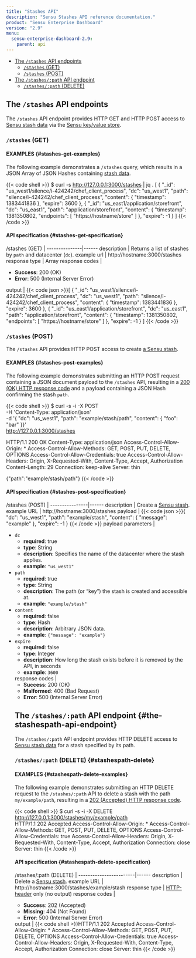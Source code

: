 ```yaml
---
title: "Stashes API"
description: "Sensu Stashes API reference documentation."
product: "Sensu Enterprise Dashboard"
version: "2.9"
menu:
  sensu-enterprise-dashboard-2.9:
    parent: api
---
```


- [The `/stashes` API endpoints](#the-stashes-api-endpoints)
  - [`/stashes` (GET)](#stashes-get)
  - [`/stashes` (POST)](#stashes-post)
- [The `/stashes/:path` API endpoint](#the-stashespath-api-endpoint)
  - [`/stashes/:path` (DELETE)](#stashespath-delete)

## The `/stashes` API endpoints

The `/stashes` API endpoint provides HTTP GET and HTTP POST access to [Sensu
stash data][3] via the [Sensu key/value store][4].

### `/stashes` (GET)

#### EXAMPLES {#stashes-get-examples}

The following example demonstrates a `/stashes` query, which results in a JSON
Array of JSON Hashes containing [stash data][3].

{{< code shell >}}
$ curl -s http://127.0.0.1:3000/stashes | jq .
[
  {
    "_id": "us_west1/silence/i-424242/chef_client_process",
    "dc": "us_west1",
    "path": "silence/i-424242/chef_client_process",
    "content": {
      "timestamp": 1383441836
    },
    "expire": 3600
  },
  {
    "_id": "us_east1/application/storefront",
    "dc": "us_east1",
    "path": "application/storefront",
    "content": {
      "timestamp": 1381350802,
      "endpoints": [
        "https://hostname/store"
      ]
    },
    "expire": -1
  }
]
{{< /code >}}

#### API specification {#stashes-get-specification}  

/stashes (GET) | 
---------------|------
description    | Returns a list of stashes by `path` and datacenter (`dc`).
example url    | http://hostname:3000/stashes
response type  | Array
response codes | <ul><li>**Success**: 200 (OK)</li><li>**Error**: 500 (Internal Server Error)</li></ul>
output         | {{< code json >}}[
  {
    "_id": "us_west1/silence/i-424242/chef_client_process",
    "dc": "us_west1",
    "path": "silence/i-424242/chef_client_process",
    "content": {
      "timestamp": 1383441836
    },
    "expire": 3600
  },
  {
    "_id": "us_east1/application/storefront",
    "dc": "us_east1",
    "path": "application/storefront",
    "content": {
      "timestamp": 1381350802,
      "endpoints": [
        "https://hostname/store"
      ]
    },
    "expire": -1
  }
]
{{< /code >}}

### `/stashes` (POST)

The `/stashes` API provides HTTP POST access to create [a Sensu stash][3].

#### EXAMPLES {#stashes-post-examples}

The following example demonstrates submitting an HTTP POST request containing a JSON
document payload to the `/stashes` API, resulting in a [200 (OK) HTTP
response code][5] and a payload containing a JSON Hash confirming the stash
`path`.

{{< code shell >}}
$ curl -s -i -X POST \
-H 'Content-Type: application/json' \
-d '{ "dc": "us_west1", "path": "example/stash/path", "content": { "foo": "bar" }}' \
http://127.0.0.1:3000/stashes

HTTP/1.1 200 OK
Content-Type: application/json
Access-Control-Allow-Origin: *
Access-Control-Allow-Methods: GET, POST, PUT, DELETE, OPTIONS
Access-Control-Allow-Credentials: true
Access-Control-Allow-Headers: Origin, X-Requested-With, Content-Type, Accept, Authorization
Content-Length: 29
Connection: keep-alive
Server: thin

{"path":"example/stash/path"}
{{< /code >}}

#### API specification {#stashes-post-specification}

/stashes (POST) | 
----------------|------
description     | Create a [Sensu stash][3].
example URL     | http://hostname:3000/stashes
payload         | {{< code json >}}{
  "dc": "us_west1",
  "path": "example/stash",
  "content": {
    "message": "example"
  },
  "expire": -1
}
{{< /code >}}
payload parameters | <ul><li>`dc`<ul><li>**required**: true</li><li>**type**: String</li><li>**description**: Specifies the name of the datacenter where the stash applies.</li><li>**example**: `"us_west1"`</li></ul><li>`path`<ul><li>**required**: true</li><li>**type**: String</li><li>**description**: The path (or “key”) the stash is created and accessible at.</li><li>**example**: `"example/stash"`</li></ul><li>`content`<ul><li>**required**: false</li><li>**type**: Hash</li><li>**description**: Arbitrary JSON data.</li><li>**example**: `{"message": "example"}`</li></ul><li>`expire`<ul><li>**required**: false</li><li>**type**: Integer</li><li>**description**: How long the stash exists before it is removed by the API, in seconds</li><li>**example**: `3600`</li></ul>
response codes  | <ul><li>**Success**: 200 (OK)</li><li>**Malformed**: 400 (Bad Request)</li><li>**Error**: 500 (Internal Server Error)</li></ul>

## The `/stashes/:path` API endpoint {#the-stashespath-api-endpoint}

The `/stashes/:path` API endpoint provides HTTP DELETE
access to [Sensu stash data][3] for a stash specified by its path.

### `/stashes/:path` (DELETE) {#stashespath-delete}

#### EXAMPLES {#stashespath-delete-examples}

The following example demonstrates submitting an HTTP DELETE request to the
`/stashes/:path` API to delete a stash with the path `my/example/path`, resulting in a
[202 (Accepted) HTTP response code][5].

{{< code shell >}}
$ curl -s -i -X DELETE http://127.0.0.1:3000/stashes/my/example/path                                                                                                                                                                                        
HTTP/1.1 202 Accepted
Access-Control-Allow-Origin: *
Access-Control-Allow-Methods: GET, POST, PUT, DELETE, OPTIONS
Access-Control-Allow-Credentials: true
Access-Control-Allow-Headers: Origin, X-Requested-With, Content-Type, Accept, Authorization
Connection: close
Server: thin
{{< /code >}}

#### API specification {#stashespath-delete-specification}

/stashes/:path (DELETE) | 
------------------------|------
description             | Delete a [Sensu stash][3].
example URL             | http://hostname:3000/stashes/example/stash
response type           | [HTTP-header][10] only (no output)
response codes          | <ul><li>**Success**: 202 (Accepted)</li><li>**Missing**: 404 (Not Found)</li><li>**Error**: 500 (Internal Server Error)</li></ul>
output                  | {{< code shell >}}HTTP/1.1 202 Accepted
Access-Control-Allow-Origin: *
Access-Control-Allow-Methods: GET, POST, PUT, DELETE, OPTIONS
Access-Control-Allow-Credentials: true
Access-Control-Allow-Headers: Origin, X-Requested-With, Content-Type, Accept, Authorization
Connection: close
Server: thin
{{< /code >}}

[1]:  https://en.wikipedia.org/wiki/Key-value_database
[2]:  /sensu-core/latest/reference/events
[3]:  /sensu-core/latest/reference/stashes#what-is-a-sensu-stash
[4]:  /sensu-core/latest/reference/stashes#the-sensu-keyvalue-store
[5]:  https://en.wikipedia.org/wiki/List_of_HTTP_status_codes
[6]:  #stashes-get
[7]:  /sensu-core/latest/reference/stashes#direct-access-to-stash-content-data
[8]:  /sensu-core/latest/reference/stashes#content-attributes
[9]:  /sensu-core/latest/reference/stashes#stash-definition-specification
[10]: https://www.w3.org/Protocols/rfc2616/rfc2616-sec14.html
